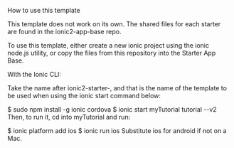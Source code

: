 How to use this template

This template does not work on its own. The shared files for each starter are found in the ionic2-app-base repo.

To use this template, either create a new ionic project using the ionic node.js utility, or copy the files from this repository into the Starter App Base.

With the Ionic CLI:

Take the name after ionic2-starter-, and that is the name of the template to be used when using the ionic start command below:

$ sudo npm install -g ionic cordova
$ ionic start myTutorial tutorial --v2
Then, to run it, cd into myTutorial and run:

$ ionic platform add ios
$ ionic run ios
Substitute ios for android if not on a Mac.
